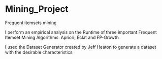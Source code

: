 # Mining_Project
Frequent itemsets mining 

I perform an empirical analysis on the Runtime of three important Frequent Itemset Mining Algorithms: Apriori, Eclat and FP-Growth

I used the Dataset Generator created by Jeff Heaton to generate a dataset with the desirable characteristics
